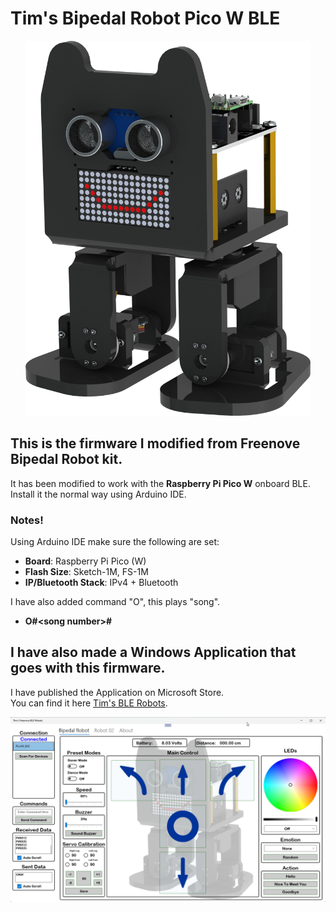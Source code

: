
# Tim's Bipedal Robot Pico W BLE
<p align="center" width="100%">
    <img height="600px" src="images/Bipedal_Robot.png" alt="Bipedal Robot">
</p>

## This is the firmware I modified from Freenove Bipedal Robot kit.  
It has been modified to work with the **Raspberry Pi Pico W** onboard BLE.  
Install it the normal way using Arduino IDE.
### Notes!
Using Arduino IDE make sure the following are set:
- **Board**: Raspberry Pi Pico (W)
- **Flash Size**: Sketch-1M, FS-1M
- **IP/Bluetooth Stack**: IPv4 + Bluetooth
  
I have also added command "O", this plays "song".  
- **O#\<song number\>#**
  
## I have also made a Windows Application that goes with this firmware.  
I have published the Application on Microsoft Store.  
You can find it here [Tim's BLE Robots](https://apps.microsoft.com/detail/9P4NQ460DG57?hl=en-us&gl=GB&ocid=pdpshare).
<p align="center" width="100%">
    <img width="800px" src="images/Tims_BLE_Robot.png" alt="Tims BLE Robot">
</p>


